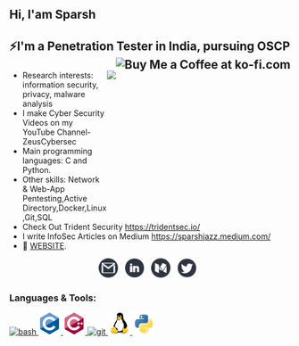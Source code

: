 ## Hi, I'am Sparsh   

## ⚡I'm a Penetration Tester in India, pursuing OSCP  <a href="https://media.tenor.com/images/aa4e43903ed3a18b0becde322e105806/tenor.gif" target="_blank"><img height="36" style="border:0px;height:36px;" src="https://media.tenor.com/images/aa4e43903ed3a18b0becde322e105806/tenor.gif" border="0" alt="Buy Me a Coffee at ko-fi.com" align="right"/></a>
   

### <img align="right" src="https://miro.medium.com/max/1280/1*xo3kWUaTGUruxLz6lpJppw.jpeg" height="250">    
   
* Research interests: information security, privacy, malware analysis
* I make Cyber Security Videos on my YouTube Channel-ZeusCybersec
* Main programming languages: C and Python.
* Other skills: Network & Web-App Pentesting,Active Directory,Docker,Linux,Git,SQL
* Check Out Trident Security https://tridentsec.io/
* I write InfoSec Articles on Medium https://sparshjazz.medium.com/
* 🔗 [WEBSITE](https://sparshjazz.medium.com/z-e-u-s-c-y-b-e-r-s-e-c-5e6815cebd89).
<p align="center">
    <a href="https://github.com/zeuscybersec"><img height="35" src="https://raw.githubusercontent.com/crhenr/crhenr/master/imgs/gmail_logo.svg"></a>&nbsp;&nbsp;
    <a href="https://github.com/zeuscybersec"><img height="35" src="https://raw.githubusercontent.com/crhenr/crhenr/master/imgs/linkedin_logo.svg"></a>&nbsp;&nbsp;
    <a href="https://github.com/zeuscybersec"><img height="35" src="https://raw.githubusercontent.com/crhenr/crhenr/master/imgs/medium_logo.svg"></a>&nbsp;&nbsp;
    <a href="https://github.com/zeuscybersec"><img height="35" src="https://raw.githubusercontent.com/crhenr/crhenr/master/imgs/twitter_logo.svg"></a>&nbsp;&nbsp;
</p>

<h3 align="left">Languages & Tools:</h3>
<p align="left"> <a href="https://www.gnu.org/software/bash/" target="_blank"> <img src="https://www.vectorlogo.zone/logos/gnu_bash/gnu_bash-icon.svg" alt="bash" width="40" height="40"/> </a> <a href="https://www.cprogramming.com/" target="_blank"> <img src="https://raw.githubusercontent.com/devicons/devicon/master/icons/c/c-original.svg" alt="c" width="40" height="40"/> </a> <a href="https://www.w3schools.com/cpp/" target="_blank"> <img src="https://raw.githubusercontent.com/devicons/devicon/master/icons/cplusplus/cplusplus-original.svg" alt="cplusplus" width="40" height="40"/> </a> <a href="https://git-scm.com/" target="_blank"> <img src="https://www.vectorlogo.zone/logos/git-scm/git-scm-icon.svg" alt="git" width="40" height="40"/> </a> <a href="https://www.linux.org/" target="_blank"> <img src="https://raw.githubusercontent.com/devicons/devicon/master/icons/linux/linux-original.svg" alt="linux" width="40" height="40"/> </a> <a href="https://www.python.org" target="_blank"> <img src="https://raw.githubusercontent.com/devicons/devicon/master/icons/python/python-original.svg" alt="python" width="40" height="40"/> </a> </p>
